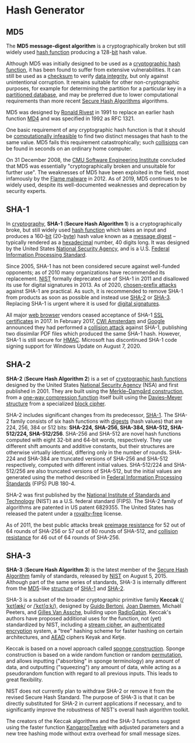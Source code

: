 Hash Generator
====================

MD5
---

The **MD5 message-digest algorithm** is a cryptographically broken but still widely used [hash function](/wiki/Hash_function "Hash function") producing a 128-[bit](/wiki/Bit "Bit") hash value. 

Although MD5 was initially designed to be used as a [cryptographic hash function](/wiki/Cryptographic_hash_function "Cryptographic hash function"), it has been found to suffer from extensive vulnerabilities. It can still be used as a [checksum](/wiki/Checksum "Checksum") to verify [data integrity](/wiki/Data_integrity "Data integrity"), but only against unintentional corruption. It remains suitable for other non-cryptographic purposes, for example for determining the partition for a particular key in a [partitioned database](/wiki/Partition_(database) "Partition (database)"), and may be preferred due to lower computational requirements than more recent [Secure Hash Algorithms](/wiki/Secure_Hash_Algorithms "Secure Hash Algorithms") algorithms.


MD5 was designed by [Ronald Rivest](/wiki/Ronald_Rivest "Ronald Rivest") in 1991 to replace an earlier hash function [MD4](/wiki/MD) and was specified in 1992 as RFC 1321.

One basic requirement of any cryptographic hash function is that it should be [computationally infeasible](/wiki/Computational_complexity_theory#Intractability "Computational complexity theory") to find two distinct messages that hash to the same value. MD5 fails this requirement catastrophically; such [collisions](/wiki/Collision_resistance "Collision resistance") can be found in seconds on an ordinary home computer.

On 31 December 2008, the [CMU Software Engineering Institute](/wiki/CMU_Software_Engineering_Institute "CMU Software Engineering Institute") concluded that MD5 was essentially "cryptographically broken and unsuitable for further use".
The weaknesses of MD5 have been exploited in the field, most infamously by the [Flame malware](/wiki/Flame_malware "Flame malware") in 2012. As of 2019, MD5 continues to be widely used, despite its well-documented weaknesses and deprecation by security experts.

SHA-1
---

In [cryptography](/wiki/Cryptography "Cryptography"), **SHA-1** (**Secure Hash Algorithm 1**) is a cryptographically broke, but still widely used [hash function](/wiki/Hash_function "Hash function") which takes an input and produces a 160-[bit](/wiki/Bit "Bit") (20-[byte](/wiki/Byte "Byte")) hash value known as a [message digest](/wiki/Message_digest "Message digest") – typically rendered as a [hexadecimal](/wiki/Hexadecimal "Hexadecimal") number, 40 digits long. It was designed by the United States [National Security Agency](/wiki/National_Security_Agency "National Security Agency"), and is a U.S. [Federal Information Processing Standard](/wiki/Federal_Information_Processing_Standard "Federal Information Processing Standard").

Since 2005, SHA-1 has not been considered secure against well-funded opponents; as of 2010 many organizations have recommended its replacement. [NIST](/wiki/NIST "NIST") formally deprecated use of SHA-1 in 2011 and disallowed its use for digital signatures in 2013. As of 2020, [chosen-prefix attacks](/wiki/Chosen-prefix_attack "Chosen-prefix attack") against SHA-1 are practical. As such, it is recommended to remove SHA-1 from products as soon as possible and instead use [SHA-2](/wiki/SHA-2 "SHA-2") or [SHA-3](/wiki/SHA-3 "SHA-3"). Replacing SHA-1 is urgent where it is used for [digital signatures](/wiki/Digital_signatures "Digital signatures").

All major [web browser](/wiki/Web_browser "Web browser") vendors ceased acceptance of SHA-1 [SSL certificates](/wiki/SSL_certificate "SSL certificate") in 2017. In February 2017, [CWI Amsterdam](/wiki/CWI_Amsterdam "CWI Amsterdam") and [Google](/wiki/Google "Google") announced they had performed a [collision attack](/wiki/Collision_attack "Collision attack") against SHA-1, publishing two dissimilar PDF files which produced the same SHA-1 hash. However, SHA-1 is still secure for [HMAC](/wiki/HMAC "HMAC").
Microsoft has discontinued SHA-1 code signing support for Windows Update on August 7, 2020.

SHA-2
---

**SHA-2** (**Secure Hash Algorithm 2**) is a set of [cryptographic hash functions](/wiki/Cryptographic_hash_function "Cryptographic hash function") designed by the United States [National Security Agency](/wiki/National_Security_Agency "National Security Agency") (NSA) and first published in 2001. They are built using the [Merkle–Damgård construction](/wiki/Merkle%E2%80%93Damg%C3%A5rd_construction "Merkle–Damgård construction"), from a [one-way compression function](/wiki/One-way_compression_function "One-way compression function") itself built using the [Davies–Meyer structure](/wiki/One-way_compression_function#Davies–Meyer "One-way compression function") from a specialized [block cipher](/wiki/Block_cipher "Block cipher").

SHA-2 includes significant changes from its predecessor, [SHA-1](/wiki/SHA-1 "SHA-1"). The SHA-2 family consists of six hash functions with [digests](/wiki/Cryptographic_hash_function#message_digest "Cryptographic hash function") (hash values) that are 224, 256, 384 or 512 bits: **SHA-224, SHA-256, SHA-384, SHA-512, SHA-512/224, SHA-512/256**. SHA-256 and SHA-512 are novel hash functions computed with eight 32-bit and 64-bit words, respectively. They use different shift amounts and additive constants, but their structures are otherwise virtually identical, differing only in the number of rounds. SHA-224 and SHA-384 are truncated versions of SHA-256 and SHA-512 respectively, computed with different initial values. SHA-512/224 and SHA-512/256 are also truncated versions of SHA-512, but the initial values are generated using the method described in [Federal Information Processing Standards](/wiki/Federal_Information_Processing_Standards "Federal Information Processing Standards") (FIPS) PUB 180-4.

SHA-2 was first published by the [National Institute of Standards and Technology](/wiki/National_Institute_of_Standards_and_Technology "National Institute of Standards and Technology") (NIST) as a U.S. federal standard (FIPS). The SHA-2 family of algorithms are patented in US patent 6829355. The United States has released the patent under a [royalty-free](/wiki/Royalty-free "Royalty-free") license.

As of 2011, the best public attacks break [preimage resistance](/wiki/Preimage_attack "Preimage attack") for 52 out of 64 rounds of SHA-256 or 57 out of 80 rounds of SHA-512, and [collision resistance](/wiki/Collision_attack "Collision attack") for 46 out of 64 rounds of SHA-256.

SHA-3
---

**SHA-3** (**Secure Hash Algorithm 3**) is the latest member of the [Secure Hash Algorithm](/wiki/Secure_Hash_Algorithm "Secure Hash Algorithm") family of standards, released by [NIST](/wiki/NIST "NIST") on August 5, 2015. Although part of the same series of standards, SHA-3 is internally different from the [MD5](/wiki/MD5 "MD5")-like [structure](/wiki/Davies-Meyer "Davies-Meyer") of [SHA-1](/wiki/SHA-1 "SHA-1") and [SHA-2](/wiki/SHA-2 "SHA-2").

SHA-3 is a subset of the broader cryptographic primitive family **Keccak** ([/ˈkɛtʃæk/](/wiki/Help:IPA/English "Help:IPA/English") or [/ˈkɛtʃɑːk/](/wiki/Help:IPA/English "Help:IPA/English")), designed by [Guido Bertoni](/w/index.php?title=Guido_Bertoni&action=edit&redlink=1 "Guido Bertoni (page does not exist)"), [Joan Daemen](/wiki/Joan_Daemen "Joan Daemen"), Michaël Peeters, and [Gilles Van Assche](/wiki/Gilles_Van_Assche "Gilles Van Assche"), building upon [RadioGatún](/wiki/RadioGat%C3%BAn "RadioGatún"). Keccak's authors have proposed additional uses for the function, not (yet) standardized by NIST, including a [stream cipher](/wiki/Stream_cipher "Stream cipher"), an [authenticated encryption](/wiki/Authenticated_encryption "Authenticated encryption") system, a "tree" hashing scheme for faster hashing on certain architectures, and [AEAD](/wiki/AEAD "AEAD") ciphers Keyak and Ketje.

Keccak is based on a novel approach called [sponge construction](/wiki/Sponge_function "Sponge function"). Sponge construction is based on a wide random function or random [permutation](/wiki/Block_cipher "Block cipher"), and allows inputting ("absorbing" in sponge terminology) any amount of data, and outputting ("squeezing") any amount of data, while acting as a pseudorandom function with regard to all previous inputs. This leads to great flexibility.

NIST does not currently plan to withdraw SHA-2 or remove it from the revised Secure Hash Standard. The purpose of SHA-3 is that it can be directly substituted for SHA-2 in current applications if necessary, and to significantly improve the robustness of NIST's overall hash algorithm toolkit.

The creators of the Keccak algorithms and the SHA-3 functions suggest using the faster function [KangarooTwelve](#Later_developments) with adjusted parameters and a new tree hashing mode without extra overhead for small message sizes.